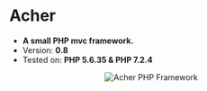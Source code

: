 Acher
=====

- **A small PHP mvc framework.**
- Version: **0.8**
- Tested on: **PHP 5.6.35 & PHP 7.2.4**

<p align="center">
    <img src="http://i.imgur.com/KsemXbh.png?raw=true" alt="Acher PHP Framework">
</p>